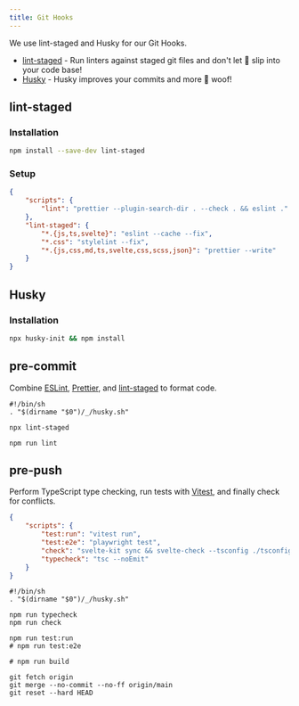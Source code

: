 ```yaml
---
title: Git Hooks
---
```


We use lint-staged and Husky for our Git Hooks.

- [lint-staged](https://github.com/okonet/lint-staged) - Run linters against staged git files and don't let 💩 slip into your code base!
- [Husky](https://typicode.github.io/husky/#/) - Husky improves your commits and more 🐶 woof!

## lint-staged

### Installation

```bash
npm install --save-dev lint-staged
```

### Setup

```json:package.json
{
	"scripts": {
		"lint": "prettier --plugin-search-dir . --check . && eslint ."
	},
	"lint-staged": {
		"*.{js,ts,svelte}": "eslint --cache --fix",
		"*.css": "stylelint --fix",
		"*.{js,css,md,ts,svelte,css,scss,json}": "prettier --write"
	}
}
```

## Husky

### Installation

```bash
npx husky-init && npm install
```

## pre-commit

Combine [ESLint](https://eslint.org/), [Prettier](https://prettier.io/), and [lint-staged](https://github.com/okonet/lint-staged) to format code.

```bash:./husky/pre-commit
#!/bin/sh
. "$(dirname "$0")/_/husky.sh"

npx lint-staged

npm run lint
```

## pre-push

Perform TypeScript type checking, run tests with [Vitest](https://vitest.dev/), and finally check for conflicts.

```json:package.json
{
	"scripts": {
		"test:run": "vitest run",
		"test:e2e": "playwright test",
		"check": "svelte-kit sync && svelte-check --tsconfig ./tsconfig.json",
		"typecheck": "tsc --noEmit"
	}
}
```

```bash:./husky/pre-push
#!/bin/sh
. "$(dirname "$0")/_/husky.sh"

npm run typecheck
npm run check

npm run test:run
# npm run test:e2e

# npm run build

git fetch origin
git merge --no-commit --no-ff origin/main
git reset --hard HEAD
```
